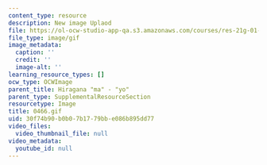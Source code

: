 ```yaml
---
content_type: resource
description: New image Uplaod
file: https://ol-ocw-studio-app-qa.s3.amazonaws.com/courses/res-21g-01-kana-spring-2010/30f74b90b0b07b1779bbe086b895dd77_0466.gif
file_type: image/gif
image_metadata:
  caption: ''
  credit: ''
  image-alt: ''
learning_resource_types: []
ocw_type: OCWImage
parent_title: Hiragana "ma" - "yo"
parent_type: SupplementalResourceSection
resourcetype: Image
title: 0466.gif
uid: 30f74b90-b0b0-7b17-79bb-e086b895dd77
video_files:
  video_thumbnail_file: null
video_metadata:
  youtube_id: null
---
```

